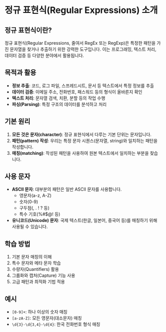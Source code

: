 # 정규 표현식(Regular Expressions) 소개

## 정규 표현식이란?
정규 표현식(Regular Expressions, 줄여서 RegEx 또는 RegExp)은 특정한 패턴을 가진 문자열을 찾거나 추출하기 위한 강력한 도구입니다. 이는 프로그래밍, 텍스트 처리, 데이터 검증 등 다양한 분야에서 활용됩니다.

## 목적과 활용
- **정보 추출**: 코드, 로그 파일, 스프레드시트, 문서 등 텍스트에서 특정 정보를 추출
- **데이터 검증**: 이메일 주소, 전화번호, 패스워드 등의 형식이 올바른지 확인
- **텍스트 처리**: 문자열 검색, 치환, 분할 등의 작업 수행
- **파싱(Parsing)**: 특정 구조의 데이터를 분석하고 처리

## 기본 원리
1. **모든 것은 문자(character)**: 정규 표현식에서 다루는 기본 단위는 문자입니다.
2. **패턴(pattern) 작성**: 우리는 특정 문자 시퀀스(문자열, string)와 일치하는 패턴을 작성합니다.
3. **매칭(matching)**: 작성된 패턴을 사용하여 원본 텍스트에서 일치하는 부분을 찾습니다.

## 사용 문자
- **ASCII 문자**: 대부분의 패턴은 일반 ASCII 문자를 사용합니다.
  - 영문자(a-z, A-Z)
  - 숫자(0-9)
  - 구두점(, . ! ? 등)
  - 특수 기호(%#$@! 등)
- **유니코드(Unicode) 문자**: 국제 텍스트(한글, 일본어, 중국어 등)를 매칭하기 위해 사용될 수 있습니다.

## 학습 방법
1. 기본 문자 매칭의 이해
2. 특수 문자와 메타 문자 학습
3. 수량자(Quantifiers) 활용
4. 그룹화와 캡처(Capture) 기능 사용
5. 고급 패턴과 최적화 기법 적용

## 예시
- `[0-9]+`: 하나 이상의 숫자 매칭
- `[a-zA-Z]`: 모든 영문자(대소문자) 매칭
- `\d{3}-\d{3,4}-\d{4}`: 한국 전화번호 형식 매칭
